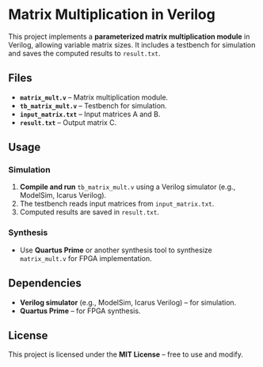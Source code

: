 # Matrix Multiplication in Verilog  

This project implements a **parameterized matrix multiplication module** in Verilog, allowing variable matrix sizes. It includes a testbench for simulation and saves the computed results to `result.txt`.  

## Files  

- **`matrix_mult.v`** – Matrix multiplication module.  
- **`tb_matrix_mult.v`** – Testbench for simulation.  
- **`input_matrix.txt`** – Input matrices A and B.  
- **`result.txt`** – Output matrix C.  

## Usage  

### Simulation  

1. **Compile and run** `tb_matrix_mult.v` using a Verilog simulator (e.g., ModelSim, Icarus Verilog).  
2. The testbench reads input matrices from `input_matrix.txt`.  
3. Computed results are saved in `result.txt`.  

### Synthesis  

- Use **Quartus Prime** or another synthesis tool to synthesize `matrix_mult.v` for FPGA implementation.  

## Dependencies  

- **Verilog simulator** (e.g., ModelSim, Icarus Verilog) – for simulation.  
- **Quartus Prime** – for FPGA synthesis.  

## License  

This project is licensed under the **MIT License** – free to use and modify. 
